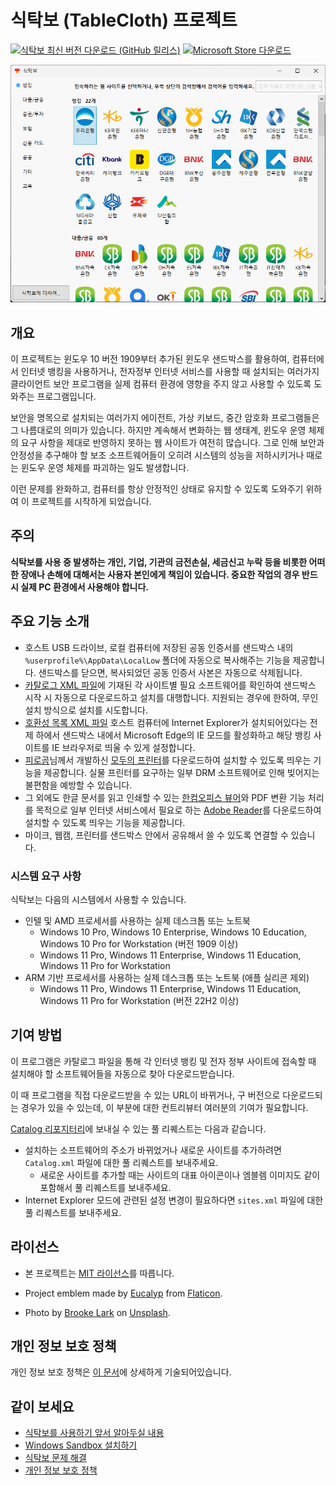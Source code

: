 # 식탁보 (TableCloth) 프로젝트

[![식탁보 최신 버전 다운로드 (GitHub 릴리스)](https://img.shields.io/github/downloads/yourtablecloth/TableCloth/total?label=%EC%8B%9D%ED%83%81%EB%B3%B4%20%EB%8B%A4%EC%9A%B4%EB%A1%9C%EB%93%9C)](https://github.com/yourtablecloth/TableCloth/releases)
[![Microsoft Store 다운로드](https://img.shields.io/badge/Microsoft_Store-%EB%8B%A4%EC%9A%B4%EB%A1%9C%EB%93%9C-blue)](https://www.microsoft.com/store/productid/9N46Z3N6T2VR)

![식탁보 실행 화면](images/tablecloth.png)

## 개요

이 프로젝트는 윈도우 10 버전 1909부터 추가된 윈도우 샌드박스를 활용하여, 컴퓨터에서 인터넷 뱅킹을 사용하거나, 전자정부 인터넷 서비스를 사용할 때 설치되는 여러가지 클라이언트 보안 프로그램을 실제 컴퓨터 환경에 영향을 주지 않고 사용할 수 있도록 도와주는 프로그램입니다.

보안을 명목으로 설치되는 여러가지 에이전트, 가상 키보드, 중간 암호화 프로그램들은 그 나름대로의 의미가 있습니다. 하지만 계속해서 변화하는 웹 생태계, 윈도우 운영 체제의 요구 사항을 제대로 반영하지 못하는 웹 사이트가 여전히 많습니다. 그로 인해 보안과 안정성을 추구해야 할 보조 소프트웨어들이 오히려 시스템의 성능을 저하시키거나 때로는 윈도우 운영 체제를 파괴하는 일도 발생합니다.

이런 문제를 완화하고, 컴퓨터를 항상 안정적인 상태로 유지할 수 있도록 도와주기 위하여 이 프로젝트를 시작하게 되었습니다.

## 주의

**식탁보를 사용 중 발생하는 개인, 기업, 기관의 금전손실, 세금신고 누락 등을 비롯한 어떠한 장애나 손해에 대해서는 사용자 본인에게 책임이 있습니다. 중요한 작업의 경우 반드시 실제 PC 환경에서 사용해야 합니다.**

## 주요 기능 소개

- 호스트 USB 드라이브, 로컬 컴퓨터에 저장된 공동 인증서를 샌드박스 내의 `%userprofile%\AppData\LocalLow` 폴더에 자동으로 복사해주는 기능을 제공합니다. 샌드박스를 닫으면, 복사되었던 공동 인증서 사본은 자동으로 삭제됩니다.
- [카탈로그 XML 파일](https://yourtablecloth.github.io/TableClothCatalog/Catalog.xml)에 기재된 각 사이트별 필요 소프트웨어를 확인하여 샌드박스 시작 시 자동으로 다운로드하고 설치를 대행합니다. 지원되는 경우에 한하여, 무인 설치 방식으로 설치를 시도합니다.
- [호환성 목록 XML 파일](https://yourtablecloth.github.io/TableClothCatalog/sites.xml) 호스트 컴퓨터에 Internet Explorer가 설치되어있다는 전제 하에서 샌드박스 내에서 Microsoft Edge의 IE 모드를 활성화하고 해당 뱅킹 사이트를 IE 브라우저로 띄울 수 있게 설정합니다.
- [피로곰](https://www.youtube.com/channel/UC034aoKNX5oheqhL3w-oBOQ)님께서 개발하신 [모두의 프린터](https://modu-print.tistory.com/)를 다운로드하여 설치할 수 있도록 띄우는 기능을 제공합니다. 실물 프린터를 요구하는 일부 DRM 소프트웨어로 인해 빚어지는 불편함을 예방할 수 있습니다.
- 그 외에도 한글 문서를 읽고 인쇄할 수 있는 [한컴오피스 뷰어](https://www.hancom.com/cs_center/csDownload.do)와 PDF 변환 기능 처리를 목적으로 일부 인터넷 서비스에서 필요로 하는 [Adobe Reader](https://www.adobe.com/kr/acrobat/pdf-reader.html)를 다운로드하여 설치할 수 있도록 띄우는 기능을 제공합니다.
- 마이크, 웹캠, 프린터를 샌드박스 안에서 공유해서 쓸 수 있도록 연결할 수 있습니다.

### 시스템 요구 사항

식탁보는 다음의 시스템에서 사용할 수 있습니다.

- 인텔 및 AMD 프로세서를 사용하는 실제 데스크톱 또는 노트북
  - Windows 10 Pro, Windows 10 Enterprise, Windows 10 Education, Windows 10 Pro for Workstation (버전 1909 이상)
  - Windows 11 Pro, Windows 11 Enterprise, Windows 11 Education, Windows 11 Pro for Workstation
- ARM 기반 프로세서를 사용하는 실제 데스크톱 또는 노트북 (애플 실리콘 제외)
  - Windows 11 Pro, Windows 11 Enterprise, Windows 11 Education, Windows 11 Pro for Workstation (버전 22H2 이상)

## 기여 방법

이 프로그램은 카탈로그 파일을 통해 각 인터넷 뱅킹 및 전자 정부 사이트에 접속할 때 설치해야 할 소프트웨어들을 자동으로 찾아 다운로드받습니다.

이 때 프로그램을 직접 다운로드받을 수 있는 URL이 바뀌거나, 구 버전으로 다운로드되는 경우가 있을 수 있는데, 이 부분에 대한 컨트리뷰터 여러분의 기여가 필요합니다.

[Catalog 리포지터리](https://github.com/yourtablecloth/TableClothCatalog)에 보내실 수 있는 풀 리퀘스트는 다음과 같습니다.

- 설치하는 소프트웨어의 주소가 바뀌었거나 새로운 사이트를 추가하려면 `Catalog.xml` 파일에 대한 풀 리퀘스트를 보내주세요.
  - 새로운 사이트를 추가할 때는 사이트의 대표 아이콘이나 엠블렘 이미지도 같이 포함해서 풀 리퀘스트를 보내주세요.
- Internet Explorer 모드에 관련된 설정 변경이 필요하다면 `sites.xml` 파일에 대한 풀 리퀘스트를 보내주세요.

## 라이선스

- 본 프로젝트는 [MIT 라이선스](https://github.com/yourtablecloth/TableCloth/blob/dev/LICENSE.txt)를 따릅니다.

- Project emblem made by [Eucalyp](https://www.flaticon.com/authors/eucalyp) from [Flaticon](https://www.flaticon.com/).

- Photo by [Brooke Lark](https://unsplash.com/@brookelark?utm_source=unsplash&utm_medium=referral&utm_content=creditCopyText) on [Unsplash](https://unsplash.com/s/photos/tablecloth?utm_source=unsplash&utm_medium=referral&utm_content=creditCopyText).

## 개인 정보 보호 정책

개인 정보 보호 정책은 [이 문서](privacy.md)에 상세하게 기술되어있습니다.

## 같이 보세요

- [식탁보를 사용하기 앞서 알아두실 내용](need_to_know.md)
- [Windows Sandbox 설치하기](howto_install_sandbox.md)
- [식탁보 문제 해결](troubleshoot.md)
- [개인 정보 보호 정책](privacy.md)
